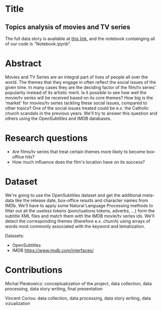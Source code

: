 # Title
## Topics analysis of movies and TV series
The full data story is available at [this link](https://plechoss.github.io/Project/), and the notebook containging all of our code is "Notebook.ipynb".

# Abstract
Movies and TV Series are an integral part of lives of people all over the world. The themes that they engage in often reflect the social issues of the given time. In many cases they are the deciding factor of the film/tv series' popularity instead of its artistic merit. Is it possible to see how well the movie/tv series will be received based on its core themes? How big is the 'market' for movies/tv series tackling these social issues, compared to other topics? One of the social issues treated could be e.x. the Catholic church scandals in the previous years. We'll try to answer this question and others using the OpenSubtitles and IMDB databases.

# Research questions
* Are films/tv series that treat certain themes more likely to become box-office hits?
* How much influence does the film's location have on its success?

# Dataset
We're going to use the OpenSubtitles dataset and get the additional meta-data like the release date, box-office results and character names from IMDb. We'll have to apply some Natural Language Processing methods to filter out all the useless tokens (ponctuations tokens, adverbs, ...) form the subtitle XML files and match them with the IMDB movie/tv series ids. We'll detect the corresponding themes (therefore e.x. church) using arrays of words most commonly associated with the keyword and lematization.

Datasets:
* OpenSubtitles
* IMDB https://www.imdb.com/interfaces/

# Contributions
Michal Pleskowicz: conceptualization of the project, data collection, data processing, data story writing, final presentation

Vincent Coriou: data collection, data processing, data story writing, data vizualization

